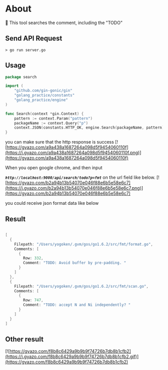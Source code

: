 # About

🔹 This tool searches the comment, including the "TODO"

## Send API Request
```
> go run server.go
```

## Usage
```go
package search

import (
	"github.com/gin-gonic/gin"
	"golang_practice/constants"
	"golang_practice/engine"
)

func Search(context *gin.Context) {
	pattern := context.Param("pattern")
	packageName := context.Query("p")
	context.JSON(constants.HTTP_OK, engine.Search(packageName, pattern))
}
```

you can make sure that the http response is success
[![https://gyazo.com/a9a438a1687264a098d5f9454060110f](https://i.gyazo.com/a9a438a1687264a098d5f9454060110f.png)](https://gyazo.com/a9a438a1687264a098d5f9454060110f)

When you open google chrome, and then input

***`http://localhost:9000/api/search/todo?p=fmt`*** on the url field like below.
[![https://gyazo.com/b2a94b13b54070e046f88e6b5e58e6c7](https://i.gyazo.com/b2a94b13b54070e046f88e6b5e58e6c7.png)](https://gyazo.com/b2a94b13b54070e046f88e6b5e58e6c7)

you could receive json format data like below

## Result
```go

[
  {
    Filepath: "/Users/yogoken/.gvm/gos/go1.6.2/src/fmt/format.go",
    Comments: [
      {
        Row: 332,
        Comment: "TODO: Avoid buffer by pre-padding. "
      }
    ]
  },
  {
    Filepath: "/Users/yogoken/.gvm/gos/go1.6.2/src/fmt/scan.go",
    Comments: [
      {
        Row: 747,
        Comment: "TODO: accept N and Ni independently? "
      }
    ]
  }
]
```

## Other result
[![https://gyazo.com/f8b8c6429a9b9b9f74726b7db8b1cfb2](https://i.gyazo.com/f8b8c6429a9b9b9f74726b7db8b1cfb2.gif)](https://gyazo.com/f8b8c6429a9b9b9f74726b7db8b1cfb2)
